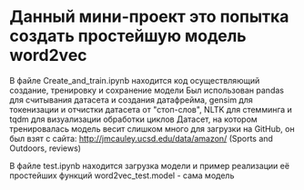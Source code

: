 # Данный мини-проект это попытка создать простейшую модель word2vec

В файле Create_and_train.ipynb находится код осуществляющий создание, тренировку и сохранение модели
Был использован pandas для считывания датасета и создания датафрейма, gensim для токенизации и отчистки датасета от "стоп-слов", NLTK для стемминга и tqdm для визуализации обработки циклов
Датасет, на котором тренировалась модель весит слишком много для загрузки на GitHub, он был взят с сайта:
http://jmcauley.ucsd.edu/data/amazon/  (Sports and Outdoors, reviews) 

В файле test.ipynb находится загрузка модели и пример реализации её простейших функций
word2vec_test.model - сама модель
